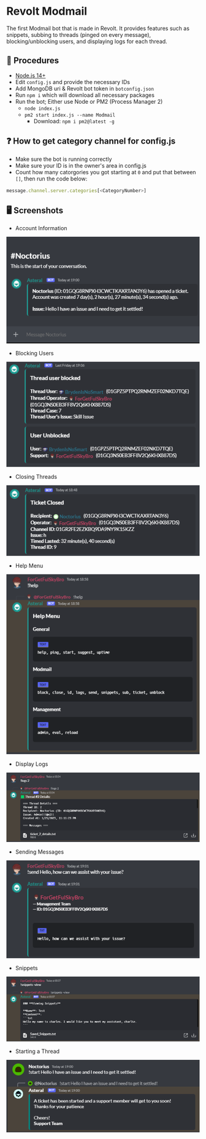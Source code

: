 # Revolt Modmail
The first Modmail bot that is made in Revolt. It provides features such as snippets, subbing to threads (pinged on every message), blocking/unblocking users, and displaying logs for each thread.

## 🚧 Procedures

- [Node.js 14+](https://nodejs.org/en/download/)
- Edit `config.js` and provide the necessary IDs
- Add MongoDB uri & Revolt bot token in `botconfig.json`
- Run `npm i` which will download all necessary packages
- Run the bot; Either use Node or PM2 (Process Manager 2)
  - `node index.js`
  - `pm2 start index.js --name Modmail`
    - Download: `npm i pm2@latest -g`

## ❓ How to get category channel for config.js

- Make sure the bot is running correctly
- Make sure your ID is in the owner's area in config.js
- Count how many catorgories you got starting at `0` and put that between `[]`, then run the code below: 
```js
message.channel.server.categories[<CategoryNumber>]
```

## 🖥️ Screenshots

- Account Information
<img src="/assets/Account.png">
 
- Blocking Users
<img src="/assets/Blocked.png">

- Closing Threads
<img src="/assets/Closed.png">

- Help Menu
<img src="/assets/Help.png">

- Display Logs
<img src="/assets/Logs.png">

- Sending Messages
<img src="/assets/Sending.png">

- Snippets
<img src="/assets/Snippets.png">

- Starting a Thread
<img src="/assets/Start.png">
